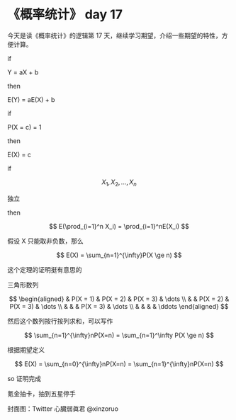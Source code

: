# 《概率统计》 day 17

今天是读《概率统计》的逻辑第 17 天，继续学习期望，介绍一些期望的特性，方便计算。

if

Y = aX + b

then

E(Y) = aE(X) + b

if

P(X = c) = 1

then

E(X) = c

if

$$
X_1, X_2, ..., X_n
$$

独立

then

$$
E(\prod_{i=1}^n X_i) = \prod_{i=1}^nE(X_i)
$$

假设 X 只能取非负数，那么

$$
E(X) = \sum_{n=1}^{\infty}P(X \ge n)
$$

这个定理的证明挺有意思的

三角形数列

$$
\begin{aligned}
& P(X = 1) & P(X = 2) & P(X = 3) & \dots \\
&          & P(X = 2) & P(X = 3) & \dots \\
&          &          & P(X = 3) & \dots \\
&          &          &          & \ddots
\end{aligned}
$$

然后这个数列按行按列求和，可以写作

$$
\sum_{n=1}^{\infty}nP(X=n) = \sum_{n=1}^\infty P(X \ge n)
$$


根据期望定义

$$
E(X) = \sum_{n=0}^{\infty}nP(X=n) = \sum_{n=1}^{\infty}nP(X=n)
$$

so 证明完成

氪金抽卡，抽到五星停手

封面图：Twitter 心臓弱眞君 @xinzoruo